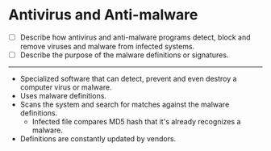 # Antivirus and Anti-malware

* [ ] Describe how antivirus and anti-malware programs detect, block and remove viruses and malware from infected systems.
* [ ] Describe the purpose of the malware definitions or signatures.

***

* Specialized software that can detect, prevent and even destroy a computer virus or malware.
* Uses malware definitions.
* Scans the system and search for matches against the malware definitions.
  * Infected file compares MD5 hash that it's already recognizes a malware.
* Definitions are constantly updated by vendors.
